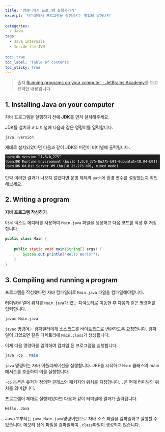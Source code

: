 ```yaml
---
title: '컴퓨터에서 프로그램 실행시키기'
excerpt: '터미널에서 프로그램을 실행시키는 방법을 알아보자'

categories:
  - Java
tags:
  - Java internals
  - Inside the JVM

toc: true
toc_label: 'Table of contents'
toc_sticky: true
---
```


> 출처 [Running programs on your computer - JetBrains Academy](https://hyperskill.org/learn/step/3746)를 보고 요약한 내용입니다.

## 1. Installing Java on your computer

자바 프로그램을 실행하기 전에 **JDK**를 먼저 설치해주세요.

JDK를 설치하고 터미널에 다음과 같은 명령어를 입력합니다.

```java
java -version
```

제대로 설치되었다면 다음과 같이 JDK의 버전이 터미널에 출력됩니다.

![자바 버전](/assets/images/version-check-result.png)

만약 이러한 결과가 나오지 않았다면 운영 체제의 `path`에 환경 변수를 설정했는지 확인해보세요.

## 2. Writing a program

**자바 프로그램 작성하기**

아무 텍스트 에디터를 사용하여 `Main.java` 파일을 생성하고 다음 코드를 작성 후 저장합니다.

```java
public class Main {

    public static void main(String[] args) {
        System.out.println("Hello World!");
    }
}
```

## 3. Compiling and running a program

프로그램을 작성했다면 자바 컴파일러로 `Main.java` 파일을 컴파일해야합니다.

터미널을 열어 위치를 `Main.java`가 있는 디렉토리로 이동한 후 다음과 같은 명령어를 입력합니다.

```java
javac Main.java
```

`javac` 명령어는 컴파일러에게 소스코드를 바이트코드로 변환하도록 요청합니다. 컴파일이 되었으면 같은 디렉토리에 `Main.class`가 생성됩니다.

이제 다음 명령어를 입력하여 컴파일 된 프로그램을 실행합니다.

```java
java -cp . Main
```

`java` 명령어는 자바 어플리케이션을 실행합니다. JRE를 시작하고 `Main` 클래스의 main 메서드를 호출하여 이를 실행합니다.

`-cp` 옵션은 유저가 정의한 클래스와 패키지의 위치를 지정합니다. `.`은 현재 터미널의 위치를 의미합니다.

프로그램이 제대로 실행되었다면 다음과 같이 터미널에 결과가 출력됩니다.

```java
Hello, Java
```

Java 11부터는 `java Main.java`명령어만으로 자바 소스 파일을 컴파일하고 실행할 수 있습니다. 메모리 상에 파일을 컴파일하여 `.class`파일이 생성되지 않습니다.
